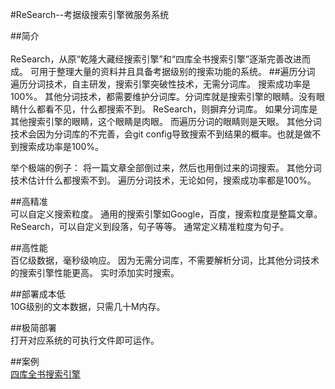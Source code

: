 #ReSearch--考据级搜索引擎微服务系统<br>  

##简介<br>  
ReSearch，从原“乾隆大藏经搜索引擎”和“四库全书搜索引擎”逐渐完善改进而成。
可用于整理大量的资料并且具备考据级别的搜索功能的系统。
##遍历分词<br> 
遍历分词技术，自主研发，搜索引擎突破性技术，无需分词库。
搜索成功率是100%。
其他分词技术，都需要维护分词库。分词库就是搜索引擎的眼睛。没有眼睛什么都看不见，什么都搜索不到。
ReSearch，则摒弃分词库。
如果分词库是其他搜索引擎的眼睛，这个眼睛是肉眼。
而遍历分词的眼睛则是天眼。
其他分词技术会因为分词库的不完善，会git config导致搜索不到结果的概率。也就是做不到搜索成功率是100%。

举个极端的例子：
将一篇文章全部倒过来，然后也用倒过来的词搜索。
其他分词技术估计什么都搜索不到。
遍历分词技术，无论如何，搜索成功率都是100%。

##高精准<br> 
可以自定义搜索粒度。
通用的搜索引擎如Google，百度，搜索粒度是整篇文章。
ReSearch，可以自定义到段落，句子等等。
通常定义精准粒度为句子。

##高性能<br> 
百亿级数据，毫秒级响应。
因为无需分词库，不需要解析分词，比其他分词技术的搜索引擎性能更高。
实时添加实时搜索。

##部署成本低<br> 
10G级别的文本数据，只需几十M内存。

##极简部署<br> 
打开对应系统的可执行文件即可运作。

##案例<br> 
[四库全书搜索引擎](http://www.skqs12.com)

